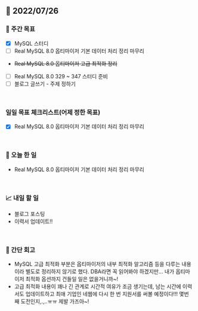 ## 📅 2022/07/26


### 👏 주간 목표

- [x] MySQL 스터디
- [ ] Real MySQL 8.0 옵티마이저 기본 데이터 처리 정리 마무리
- ~~Real MySQL 8.0 옵티마이저 고급 최적화 정리~~
- [ ] Real MySQL 8.0 329 ~ 347 스터디 준비
- [ ] 블로그 글쓰기 - 주제 정하기

<br/>

### 일일 목표 체크리스트(어제 정한 목표)

- [x] Real MySQL 8.0 옵티마이저 기본 데이터 처리 정리 마무리

<br/>

### 💯 오늘 한 일

- Real MySQL 8.0 옵티마이저 기본 데이터 처리 정리 마무리

<br/>

### 📈 내일 할 일

- 블로그 포스팅
- 이력서 업데이트!!

<br/>

### 🤔 간단 회고

- MySQL 고급 최적화 부분은 옵티마이저의 내부 최적화 알고리즘 등을 다루는 내용이라 별도로 정리하지 않기로 했다.
DBA라면 꼭 읽어봐야 하겠지만... 내가 옵티마이저 최적화 옵션까지 건들일 일은 없을거니까~!
- 고급 최적화 내용이 꽤나 긴 관계로 시간적 여유가 조금 생기는데, 남는 시간에 이력서도 업데이트하고 최애 기업인 네웹에 다시 한 번 지원서를 써볼 예정이다!!!
몇번째 도전인지,.,..ㅠㅠ 제발 가즈아~!
